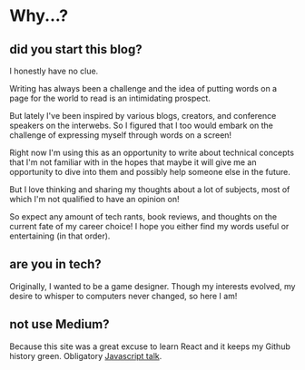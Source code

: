 # Why...?

## did you start this blog?

I honestly have no clue. 

Writing has always been a challenge and the idea of putting words on a page for the world to read is an intimidating prospect. 

But lately I've been inspired by various blogs, creators, and conference speakers on the interwebs. So I figured that I too would embark on the challenge of expressing myself through words on a screen! 

Right now I'm using this as an opportunity to write about technical concepts that I'm not familiar with in the hopes that maybe it will give me an opportunity to dive into them and possibly help someone else in the future.

But I love thinking and sharing my thoughts about a lot of subjects, most of which I'm not qualified to have an opinion on! 

So expect any amount of tech rants, book reviews, and thoughts on the current fate of my career choice! I hope you either find my words useful or entertaining (in that order).

## are you in tech?

Originally, I wanted to be a game designer. Though my interests evolved, my desire to whisper to computers never changed, so here I am!

## not use Medium?

Because this site was a great excuse to learn React and it keeps my Github history green. Obligatory [Javascript talk](https://www.destroyallsoftware.com/talks/wat).
